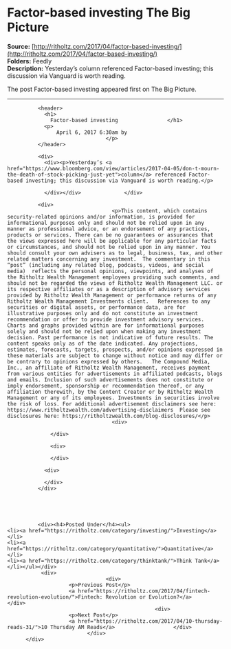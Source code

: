 # Factor-based investing The Big Picture

**Source:** [http://ritholtz.com/2017/04/factor-based-investing/](http://ritholtz.com/2017/04/factor-based-investing/)  
**Folders:** Feedly  
**Description:** Yesterday’s column referenced Factor-based investing; this discussion via Vanguard is worth reading.    

The post Factor-based investing appeared first on The Big Picture.


---

<div>

		      <header>
		        <h1>
		          Factor-based investing		        </h1>
		        <p>
			        April 6, 2017 6:30am by
			        		        </p>
		      </header>

		      <div>
		        <div><p>Yesterday’s <a href="https://www.bloomberg.com/view/articles/2017-04-05/don-t-mourn-the-death-of-stock-picking-just-yet">column</a> referenced Factor-based investing; this discussion via Vanguard is worth reading.</p>
<p> </p>

<p> </p>
<div>
                    
                </div></div>		      </div>

		      <div>
			      				      <p>This content, which contains security-related opinions and/or information, is provided for informational purposes only and should not be relied upon in any manner as professional advice, or an endorsement of any practices, products or services. There can be no guarantees or assurances that the views expressed here will be applicable for any particular facts or circumstances, and should not be relied upon in any manner. You should consult your own advisers as to legal, business, tax, and other related matters concerning any investment.  The commentary in this “post” (including any related blog, podcasts, videos, and social media)  reflects the personal opinions, viewpoints, and analyses of the Ritholtz Wealth Management employees providing such comments, and should not be regarded the views of Ritholtz Wealth Management LLC. or its respective affiliates or as a description of advisory services provided by Ritholtz Wealth Management or performance returns of any Ritholtz Wealth Management Investments client.   References to any securities or digital assets, or performance data, are for illustrative purposes only and do not constitute an investment recommendation or offer to provide investment advisory services. Charts and graphs provided within are for informational purposes solely and should not be relied upon when making any investment decision. Past performance is not indicative of future results. The content speaks only as of the date indicated. Any projections, estimates, forecasts, targets, prospects, and/or opinions expressed in these materials are subject to change without notice and may differ or be contrary to opinions expressed by others.   The Compound Media, Inc., an affiliate of Ritholtz Wealth Management, receives payment from various entities for advertisements in affiliated podcasts, blogs and emails. Inclusion of such advertisements does not constitute or imply endorsement, sponsorship or recommendation thereof, or any affiliation therewith, by the Content Creator or by Ritholtz Wealth Management or any of its employees. Investments in securities involve the risk of loss. For additional advertisement disclaimers see here: https://www.ritholtzwealth.com/advertising-disclaimers  Please see disclosures here: https://ritholtzwealth.com/blog-disclosures/</p>
				    			      <div>
			      	  			      	  
			      </div>

			      <div>
			      	
			      </div>

		        <div>
		        	
		        </div>
		      </div>
		    
		    
								
							  
			  		      
		      <div><h4>Posted Under</h4><ul>
	<li><a href="https://ritholtz.com/category/investing/">Investing</a></li>
	<li><a href="https://ritholtz.com/category/quantitative/">Quantitative</a></li>
	<li><a href="https://ritholtz.com/category/thinktank/">Think Tank</a></li></ul></div>
		       <div>
		       				       	<div>
			       		<p>Previous Post</p>
			      		<a href="https://ritholtz.com/2017/04/fintech-revolution-evolution/">Fintech: Revolution or Evolution?</a>			      	</div>
			    			    			      	<div>
			      		<p>Next Post</p>
			      		<a href="https://ritholtz.com/2017/04/10-thursday-reads-31/">10 Thursday AM Reads</a>			      	</div>
			    		      </div>
	      </div>

	    